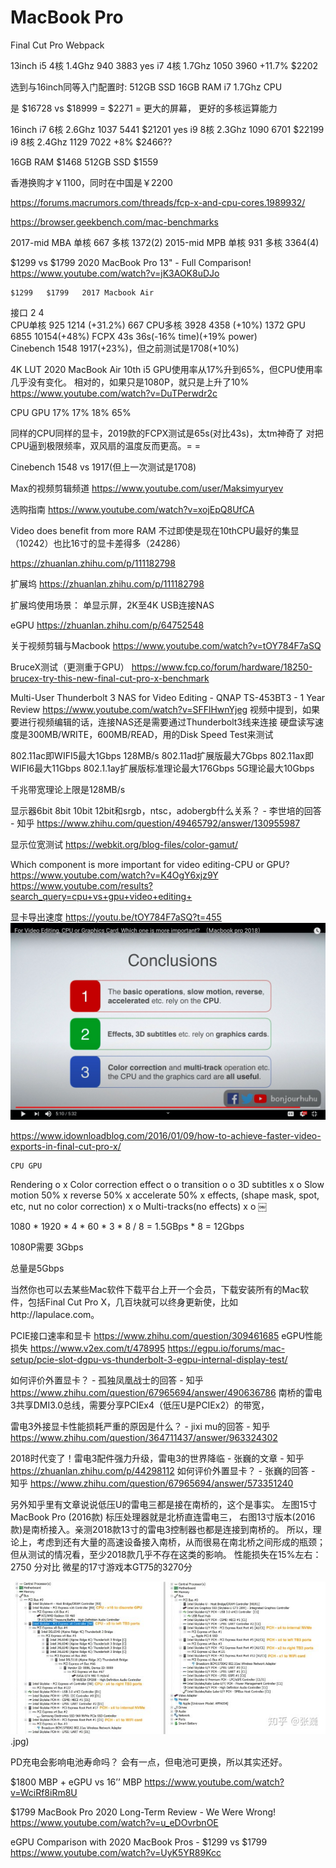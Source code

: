 # MacBook Pro

Final Cut Pro
Webpack

13inch 
i5 4核 1.4Ghz  940  3883 yes
i7 4核 1.7Ghz  1050 3960 
 +11.7% $2202

选到与16inch同等入门配置时:
512GB SSD
16GB RAM
i7 1.7Ghz CPU

是 $16728 vs $18999 = $2271 = 更大的屏幕， 更好的多核运算能力

16inch
i7 6核 2.6Ghz 1037 5441 $21201 yes
i9 8核 2.3Ghz 1090 6701 $22199 
i9 8核 2.4Ghz  1129 7022
+8% $2466??

16GB RAM $1468
512GB SSD $1559

香港换购才￥1100，同时在中国是￥2200


https://forums.macrumors.com/threads/fcp-x-and-cpu-cores.1989932/

https://browser.geekbench.com/mac-benchmarks

2017-mid MBA 单核 667 多核 1372(2)
2015-mid MPB 单核 931 多核 3364(4)


$1299 vs $1799 2020 MacBook Pro 13" - Full Comparison!
https://www.youtube.com/watch?v=jK3AOK8uDJo

	$1299	$1799	2017 Macbook Air
接口	2	4	
CPU单核	925	1214 (+31.2%)	667
CPU多核	3928	4358 (+10%)	1372
GPU	6855	10154(+48%)	
FCPX	43s	36s(-16% time)(+19% power)	
Cinebench	1548	1917(+23%)，但之前测试是1708(+10%)	
			

4K LUT 2020 MacBook Air 10th i5
GPU使用率从17%升到65%，但CPU使用率几乎没有变化。
相对的，如果只是1080P，就只是上升了10%
https://www.youtube.com/watch?v=DuTPerwdr2c

CPU	GPU
17%	17%
18%	65%

同样的CPU同样的显卡，2019款的FCPX测试是65s(对比43s)，太tm神奇了
对把CPU逼到极限频率，双风扇的温度反而更高。=    =

Cinebench 1548 vs 1917(但上一次测试是1708)


Max的视频剪辑频道
https://www.youtube.com/user/Maksimyuryev

选购指南
https://www.youtube.com/watch?v=xojEpQ8UfCA

Video does benefit from more RAM
不过即使是现在10thCPU最好的集显（10242）也比16寸的显卡差得多（24286）

https://zhuanlan.zhihu.com/p/111182798

扩展坞
https://zhuanlan.zhihu.com/p/111182798

扩展坞使用场景：
单显示屏，2K至4K
USB连接NAS

eGPU
https://zhuanlan.zhihu.com/p/64752548


关于视频剪辑与Macbook
https://www.youtube.com/watch?v=tOY784F7aSQ

BruceX测试（更测重于GPU）
https://www.fcp.co/forum/hardware/18250-brucex-try-this-new-final-cut-pro-x-benchmark

Multi-User Thunderbolt 3 NAS for Video Editing - QNAP TS-453BT3 - 1 Year Review
https://www.youtube.com/watch?v=SFFlHwnYjeg
视频中提到，如果要进行视频编辑的话，连接NAS还是需要通过Thunderbolt3线来连接
硬盘读写速度是300MB/WRITE，600MB/READ，用的Disk Speed Test来测试


802.11ac即WIFI5最大1Gbps 128MB/s
802.11ad扩展版最大7Gbps 
802.11ax即WIFI6最大11Gbps
802.1.1ay扩展版标准理论最大176Gbps
5G理论最大10Gbps

千兆带宽理论上限是128MB/s



显示器6bit 8bit 10bit 12bit和srgb，ntsc，adobergb什么关系？ - 李世培的回答 - 知乎
https://www.zhihu.com/question/49465792/answer/130955987

显示位宽测试
https://webkit.org/blog-files/color-gamut/

Which component is more important for video editing-CPU or GPU?
https://www.youtube.com/watch?v=K4OgY6xjz9Y
https://www.youtube.com/results?search_query=cpu+vs+gpu+video+editing+

显卡导出速度
https://youtu.be/tOY784F7aSQ?t=455
![](./gpu-cpu-video-cutting.png)

https://www.idownloadblog.com/2016/01/09/how-to-achieve-faster-video-exports-in-final-cut-pro-x/

	CPU	GPU
Rendering	o	x
Color correction effect	o	o
transition	o	o
3D subtitles	x	o
Slow motion	50%	x
reverse	50%	x
accelerate	50%	x
effects, (shape mask, spot, etc, nut no color correction)	x	o
Multi-tracks(no effects)	x	o
￼

1080 * 1920 * 4 * 60 * 3 * 8 / 8 =  1.5GBps * 8 = 12Gbps

1080P需要 3Gbps

总量是5Gbps


当然你也可以去某些Mac软件下载平台上开一个会员，下载安装所有的Mac软件，包括Final Cut Pro X，几百块就可以终身更新使，比如http://lapulace.com。

PCIE接口速率和显卡
https://www.zhihu.com/question/309461685
eGPU性能损失
https://www.v2ex.com/t/478995
https://egpu.io/forums/mac-setup/pcie-slot-dgpu-vs-thunderbolt-3-egpu-internal-display-test/

如何评价外置显卡？ - 孤独凤凰战士的回答 - 知乎
https://www.zhihu.com/question/67965694/answer/490636786
南桥的雷电3共享DMI3.0总线，需要分享PCIEx4（低压U是PCIEx2）的带宽，

雷电3外接显卡性能损耗严重的原因是什么？ - jixi mu的回答 - 知乎
https://www.zhihu.com/question/364711437/answer/963324302

2018时代变了！雷电3配件强力升级，雷电3的世界降临 - 张巍的文章 - 知乎
https://zhuanlan.zhihu.com/p/44298112
如何评价外置显卡？ - 张巍的回答 - 知乎
https://www.zhihu.com/question/67965694/answer/573351240

另外知乎里有文章说说低压U的雷电三都是接在南桥的，这个是事实。
左图15寸MacBook Pro (2016款) 标压处理器就是北桥直连雷电三，
右图13寸版本(2016款)是南桥接入。亲测2018款13寸的雷电3控制器也都是连接到南桥的。
所以，理论上，考虑到还有大量的高速设备接入南桥，从而很易在南北桥之间形成的瓶颈；
但从测试的情况看，至少2018款几乎不存在这类的影响。
性能损失在15%左右：2750 分对比 微星的17寸游戏本GT75的3270分

![](./cpu-bridge-performance.jpg).jpg)

PD充电会影响电池寿命吗？
会有一点，但电池可更换，所以其实还好。


$1800 MBP + eGPU vs 16’’ MBP
https://www.youtube.com/watch?v=WciRf8iRm8U

$1799 MacBook Pro 2020 Long-Term Review - We Were Wrong!
https://www.youtube.com/watch?v=u_eDOvrbnOE

eGPU Comparison with 2020 MacBook Pros - $1299 vs $1799
https://www.youtube.com/watch?v=UyK5YR89Kcc

